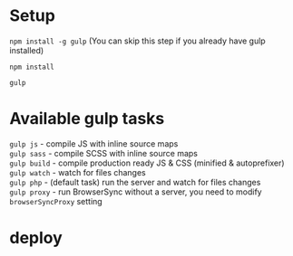 # Setup

`npm install -g gulp` (You can skip this step if you already have gulp installed)

`npm install`

`gulp`

# Available gulp tasks

`gulp js` - compile JS with inline source maps  
`gulp sass` - compile SCSS with inline source maps  
`gulp build` - compile production ready JS & CSS (minified & autoprefixer)  
`gulp watch` - watch for files changes  
`gulp php` - (default task) run the server and watch for files changes  
`gulp proxy` - run BrowserSync without a server, you need to modify `browserSyncProxy` setting  

# deploy

